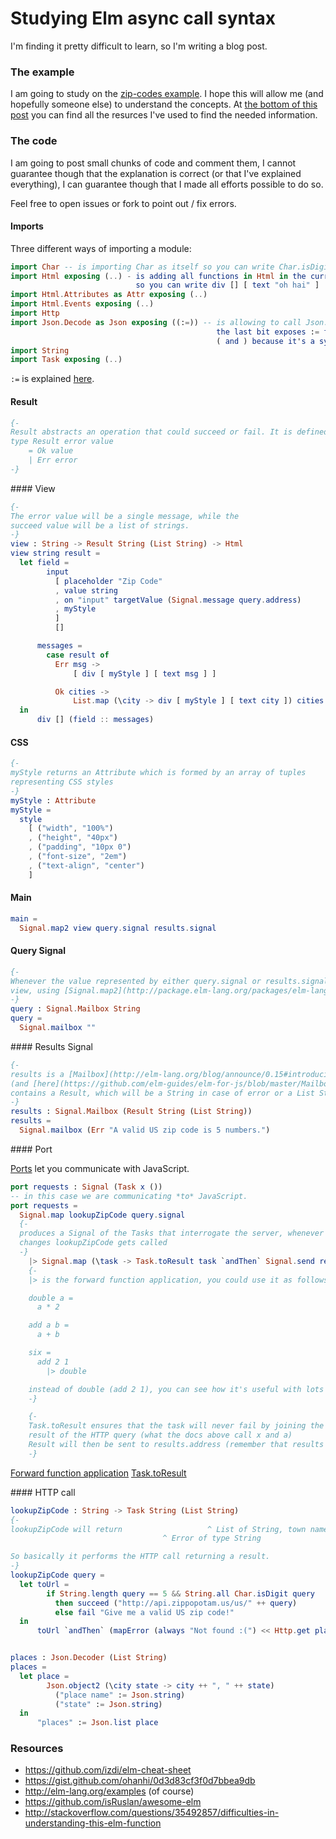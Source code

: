 # Studying Elm async call syntax

I'm finding it pretty difficult to learn, so I'm writing a blog post.

### The example

I am going to study on the [zip-codes example](http://elm-lang.org/examples/zip-codes).
I hope this will allow me (and hopefully someone else) to understand the concepts.
At [the bottom of this post](#resources) you can find all the resurces I've used to find the
needed information.

### The code

I am going to post small chunks of code and comment them, I cannot
guarantee though that the explanation is correct (or that I've explained everything), I
can guarantee though that I made all efforts possible to do so.

Feel free to open issues or fork to point out / fix errors.

#### Imports

Three different ways of importing a module:

```elm
import Char -- is importing Char as itself so you can write Char.isDigit
import Html exposing (..) - is adding all functions in Html in the current scope
                            so you can write div [] [ text "oh hai" ]
import Html.Attributes as Attr exposing (..)
import Html.Events exposing (..)
import Http
import Json.Decode as Json exposing ((:=)) -- is allowing to call Json.Decode as Json,
                                              the last bit exposes := from Json, you need
                                              ( and ) because it's a symbol
import String
import Task exposing (..)
```

`:=` is explained [here](http://package.elm-lang.org/packages/elm-lang/core/3.0.0/Json-Decode#:=).


#### Result

```elm
{-
Result abstracts an operation that could succeed or fail. It is defined as
type Result error value
    = Ok value
    | Err error
-}
```

#### View

```elm
{-
The error value will be a single message, while the
succeed value will be a list of strings.
-}
view : String -> Result String (List String) -> Html
view string result =
  let field =
        input
          [ placeholder "Zip Code"
          , value string
          , on "input" targetValue (Signal.message query.address)
          , myStyle
          ]
          []

      messages =
        case result of
          Err msg ->
              [ div [ myStyle ] [ text msg ] ]

          Ok cities ->
              List.map (\city -> div [ myStyle ] [ text city ]) cities
  in
      div [] (field :: messages)
```

#### CSS

```elm
{-
myStyle returns an Attribute which is formed by an array of tuples
representing CSS styles
-}
myStyle : Attribute
myStyle =
  style
    [ ("width", "100%")
    , ("height", "40px")
    , ("padding", "10px 0")
    , ("font-size", "2em")
    , ("text-align", "center")
    ]
```

#### Main

```elm
main =
  Signal.map2 view query.signal results.signal
```


#### Query Signal

```elm
{-
Whenever the value represented by either query.signal or results.signal changes it is mapped to
view, using [Signal.map2](http://package.elm-lang.org/packages/elm-lang/core/latest/Signal#map2)
-}
query : Signal.Mailbox String
query =
  Signal.mailbox ""
```

#### Results Signal

```elm
{-
results is a [Mailbox](http://elm-lang.org/blog/announce/0.15#introducing-mailboxes)
(and [here](https://github.com/elm-guides/elm-for-js/blob/master/Mailboxes%2C%20Messages%2C%20and%20Addresses.md) that
contains a Result, which will be a String in case of error or a List String in case of success.
-}
results : Signal.Mailbox (Result String (List String))
results =
  Signal.mailbox (Err "A valid US zip code is 5 numbers.")
```

#### Port

[Ports](http://elm-lang.org/guide/interop#ports) let you communicate with JavaScript.

```elm
port requests : Signal (Task x ())
-- in this case we are communicating *to* JavaScript.
port requests =
  Signal.map lookupZipCode query.signal
  {-
  produces a Signal of the Tasks that interrogate the server, whenever query.signal
  changes lookupZipCode gets called
  -}
    |> Signal.map (\task -> Task.toResult task `andThen` Signal.send results.address)
    {-
    |> is the forward function application, you could use it as follows:

    double a =
      a * 2

    add a b =
      a + b

    six =
      add 2 1
        |> double

    instead of double (add 2 1), you can see how it's useful with lots of function calls.
    -}

    {-
    Task.toResult ensures that the task will never fail by joining the error and the
    result of the HTTP query (what the docs above call x and a)
    Result will then be sent to results.address (remember that results is the mailbox)
    -}
```

[Forward function application](http://package.elm-lang.org/packages/elm-lang/core/latest/Basics#|>)
[Task.toResult](http://package.elm-lang.org/packages/elm-lang/core/latest/Task#toResult)


#### HTTP call

```elm
lookupZipCode : String -> Task String (List String)
{-
lookupZipCode will return                   ^ List of String, town names
                                  ^ Error of type String

So basically it performs the HTTP call returning a result.
-}
lookupZipCode query =
  let toUrl =
        if String.length query == 5 && String.all Char.isDigit query
          then succeed ("http://api.zippopotam.us/us/" ++ query)
          else fail "Give me a valid US zip code!"
  in
      toUrl `andThen` (mapError (always "Not found :(") << Http.get places)


places : Json.Decoder (List String)
places =
  let place =
        Json.object2 (\city state -> city ++ ", " ++ state)
          ("place name" := Json.string)
          ("state" := Json.string)
  in
      "places" := Json.list place
```

### Resources

 * https://github.com/izdi/elm-cheat-sheet
 * https://gist.github.com/ohanhi/0d3d83cf3f0d7bbea9db
 * http://elm-lang.org/examples (of course)
 * https://github.com/isRuslan/awesome-elm
 * http://stackoverflow.com/questions/35492857/difficulties-in-understanding-this-elm-function
